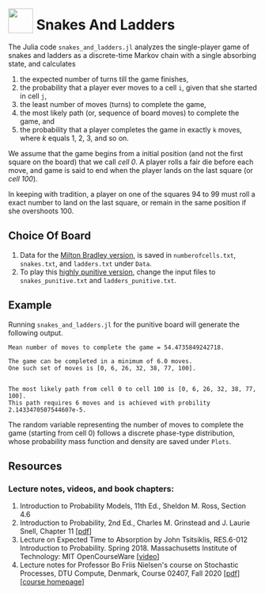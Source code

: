 
# <img src="https://raw.githack.com/FortAwesome/Font-Awesome/master/svgs/solid/dice.svg" card_color="#222222" width="50" height="50" style="vertical-align:bottom"/> Snakes And Ladders
The Julia code `snakes_and_ladders.jl` analyzes the single-player game of snakes and ladders as a discrete-time Markov chain with a single absorbing state, and calculates
1. the expected number of turns till the game finishes,
2. the probability that a player ever moves to a cell `i`, given that she started
    in cell `j`,
3. the least number of moves (turns) to complete the game,
4. the most likely path (or, sequence of board moves) to complete the game, and
5. the probability that a player completes the game in exactly `k` moves, where $k$  equals 1, 2, 3, and so on. 

We assume that the game begins from a initial position (and not the first square on the board) that we call *cell 0*. A player rolls a fair die before each move, and game is said to end when the player lands on the last square (or *cell 100*). 

In keeping with tradition, a player on one of the squares 94 to 99 must roll a exact number to land on the last square, or remain in the same position if she overshoots 100. 

## Choice Of Board
1. Data for the [Milton Bradley version](https://en.wikipedia.org/wiki/File:Cnl03.jpg), is saved in `numberofcells.txt`, `snakes.txt`, and `ladders.txt` under `Data`.
2. To play this [highly punitive version](https://www.etsy.com/listing/764625917/snakes-ladders-vintage-game-board-png), change the input files to `snakes_punitive.txt` and `ladders_punitive.txt`. 

## Example
Running `snakes_and_ladders.jl` for the punitive board will generate the following output. 

```
Mean number of moves to complete the game = 54.4735849242718.

The game can be completed in a minimum of 6.0 moves.
One such set of moves is [0, 6, 26, 32, 38, 77, 100].


The most likely path from cell 0 to cell 100 is [0, 6, 26, 32, 38, 77, 100].
This path requires 6 moves and is achieved with probility 2.1433470507544607e-5.
```
The random variable representing the number of moves to complete the game (starting from cell 0) follows a discrete phase-type distribution, whose probability mass function and density are saved under `Plots`. 


## Resources
### Lecture notes, videos, and book chapters:
1. Introduction to Probability Models, 11th Ed., Sheldon M. Ross, Section 4.6
2. Introduction to Probability, 2nd Ed., Charles M. Grinstead and J. Laurie Snell, Chapter 11 [[pdf](https://math.dartmouth.edu/~prob/prob/prob.pdf)]
3. Lecture on Expected Time to Absorption by John Tsitsiklis, RES.6-012 Introduction to Probability. Spring 2018. Massachusetts Institute of Technology: MIT OpenCourseWare  [[video](https://ocw.mit.edu/resources/res-6-012-introduction-to-probability-spring-2018/part-iii-random-processes/expected-time-to-absorption/)]
4. Lecture notes for Professor Bo Friis Nielsen's course on Stochastic Processes, DTU Compute, Denmark, Course 02407, Fall 2020 [[pdf](http://www2.imm.dtu.dk/courses/02407/lectnotes/ftf.pdf)] [[course homepage](http://www2.imm.dtu.dk/courses/02407/)]